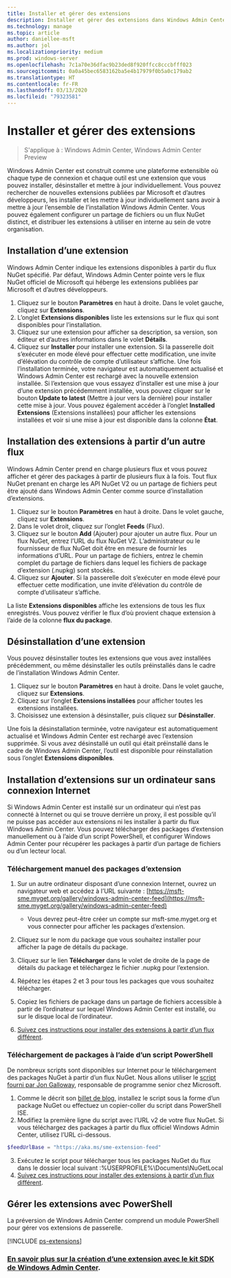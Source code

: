 ```yaml
---
title: Installer et gérer des extensions
description: Installer et gérer des extensions dans Windows Admin Center (projet Honolulu)
ms.technology: manage
ms.topic: article
author: daniellee-msft
ms.author: jol
ms.localizationpriority: medium
ms.prod: windows-server
ms.openlocfilehash: 7c1a70e36dfac9b23ded8f920ffcc8cccbfff023
ms.sourcegitcommit: 0a0a45bec6583162ba5e4b17979f0b5a0c179ab2
ms.translationtype: HT
ms.contentlocale: fr-FR
ms.lasthandoff: 03/13/2020
ms.locfileid: "79323581"
---
```

# <a name="install-and-manage-extensions"></a>Installer et gérer des extensions

>S'applique à : Windows Admin Center, Windows Admin Center Preview

Windows Admin Center est construit comme une plateforme extensible où chaque type de connexion et chaque outil est une extension que vous pouvez installer, désinstaller et mettre à jour individuellement. Vous pouvez rechercher de nouvelles extensions publiées par Microsoft et d’autres développeurs, les installer et les mettre à jour individuellement sans avoir à mettre à jour l’ensemble de l’installation Windows Admin Center. Vous pouvez également configurer un partage de fichiers ou un flux NuGet distinct, et distribuer les extensions à utiliser en interne au sein de votre organisation.

## <a name="installing-an-extension"></a>Installation d’une extension

Windows Admin Center indique les extensions disponibles à partir du flux NuGet spécifié. Par défaut, Windows Admin Center pointe vers le flux NuGet officiel de Microsoft qui héberge les extensions publiées par Microsoft et d’autres développeurs.

1. Cliquez sur le bouton **Paramètres** en haut à droite. Dans le volet gauche, cliquez sur **Extensions**. 
2. L’onglet **Extensions disponibles** liste les extensions sur le flux qui sont disponibles pour l’installation.
3. Cliquez sur une extension pour afficher sa description, sa version, son éditeur et d’autres informations dans le volet **Détails**.
4. Cliquez sur **Installer** pour installer une extension. Si la passerelle doit s’exécuter en mode élevé pour effectuer cette modification, une invite d’élévation du contrôle de compte d’utilisateur s’affiche. Une fois l’installation terminée, votre navigateur est automatiquement actualisé et Windows Admin Center est rechargé avec la nouvelle extension installée. Si l’extension que vous essayez d’installer est une mise à jour d’une extension précédemment installée, vous pouvez cliquer sur le bouton **Update to latest** (Mettre à jour vers la dernière) pour installer cette mise à jour. Vous pouvez également accéder à l’onglet **Installed Extensions** (Extensions installées) pour afficher les extensions installées et voir si une mise à jour est disponible dans la colonne **État**.

## <a name="installing-extensions-from-a-different-feed"></a>Installation des extensions à partir d’un autre flux

Windows Admin Center prend en charge plusieurs flux et vous pouvez afficher et gérer des packages à partir de plusieurs flux à la fois. Tout flux NuGet prenant en charge les API NuGet V2 ou un partage de fichiers peut être ajouté dans Windows Admin Center comme source d’installation d’extensions.

1. Cliquez sur le bouton **Paramètres** en haut à droite. Dans le volet gauche, cliquez sur **Extensions**.
2. Dans le volet droit, cliquez sur l’onglet **Feeds** (Flux).
3. Cliquez sur le bouton **Add** (Ajouter) pour ajouter un autre flux. Pour un flux NuGet, entrez l’URL du flux NuGet V2. L’administrateur ou le fournisseur de flux NuGet doit être en mesure de fournir les informations d’URL. Pour un partage de fichiers, entrez le chemin complet du partage de fichiers dans lequel les fichiers de package d’extension (.nupkg) sont stockés.
4. Cliquez sur **Ajouter**. Si la passerelle doit s’exécuter en mode élevé pour effectuer cette modification, une invite d’élévation du contrôle de compte d’utilisateur s’affiche.

La liste **Extensions disponibles** affiche les extensions de tous les flux enregistrés. Vous pouvez vérifier le flux d’où provient chaque extension à l’aide de la colonne **flux du package**.

## <a name="uninstalling-an-extension"></a>Désinstallation d’une extension

Vous pouvez désinstaller toutes les extensions que vous avez installées précédemment, ou même désinstaller les outils préinstallés dans le cadre de l’installation Windows Admin Center.

1. Cliquez sur le bouton **Paramètres** en haut à droite. Dans le volet gauche, cliquez sur **Extensions**. 
2. Cliquez sur l’onglet **Extensions installées** pour afficher toutes les extensions installées.
3. Choisissez une extension à désinstaller, puis cliquez sur **Désinstaller**.

Une fois la désinstallation terminée, votre navigateur est automatiquement actualisé et Windows Admin Center est rechargé avec l’extension supprimée. Si vous avez désinstallé un outil qui était préinstallé dans le cadre de Windows Admin Center, l’outil est disponible pour réinstallation sous l’onglet **Extensions disponibles**.

## <a name="installing-extensions-on-a-computer-without-internet-connectivity"></a>Installation d’extensions sur un ordinateur sans connexion Internet

Si Windows Admin Center est installé sur un ordinateur qui n’est pas connecté à Internet ou qui se trouve derrière un proxy, il est possible qu’il ne puisse pas accéder aux extensions ni les installer à partir du flux Windows Admin Center. Vous pouvez télécharger des packages d’extension manuellement ou à l’aide d’un script PowerShell, et configurer Windows Admin Center pour récupérer les packages à partir d’un partage de fichiers ou d’un lecteur local.

### <a name="manually-downloading-extension-packages"></a>Téléchargement manuel des packages d’extension

1. Sur un autre ordinateur disposant d’une connexion Internet, ouvrez un navigateur web et accédez à l’URL suivante : [https://msft-sme.myget.org/gallery/windows-admin-center-feed](https://msft-sme.myget.org/gallery/windows-admin-center-feed) 

   * Vous devrez peut-être créer un compte sur msft-sme.myget.org et vous connecter pour afficher les packages d’extension.

2. Cliquez sur le nom du package que vous souhaitez installer pour afficher la page de détails du package.
3. Cliquez sur le lien **Télécharger** dans le volet de droite de la page de détails du package et téléchargez le fichier .nupkg pour l’extension.
4. Répétez les étapes 2 et 3 pour tous les packages que vous souhaitez télécharger.
5. Copiez les fichiers de package dans un partage de fichiers accessible à partir de l’ordinateur sur lequel Windows Admin Center est installé, ou sur le disque local de l’ordinateur.
6. [Suivez ces instructions pour installer des extensions à partir d’un flux différent](#installing-extensions-from-a-different-feed).

### <a name="downloading-packages-with-a-powershell-script"></a>Téléchargement de packages à l’aide d’un script PowerShell

De nombreux scripts sont disponibles sur Internet pour le téléchargement des packages NuGet à partir d’un flux NuGet. Nous allons utiliser le [script fourni par Jon Galloway](https://weblogs.asp.net/jongalloway/downloading-a-local-nuget-repository-with-powershell), responsable de programme senior chez Microsoft.

1. Comme le décrit son [billet de blog](https://weblogs.asp.net/jongalloway/downloading-a-local-nuget-repository-with-powershell), installez le script sous la forme d’un package NuGet ou effectuez un copier-coller du script dans PowerShell ISE.
2. Modifiez la première ligne du script avec l’URL v2 de votre flux NuGet. Si vous téléchargez des packages à partir du flux officiel Windows Admin Center, utilisez l’URL ci-dessous.

```powershell
$feedUrlBase = "https://aka.ms/sme-extension-feed"
```

3. Exécutez le script pour télécharger tous les packages NuGet du flux dans le dossier local suivant :%USERPROFILE%\Documents\NuGetLocal
4. [Suivez ces instructions pour installer des extensions à partir d’un flux différent](#installing-extensions-from-a-different-feed).

## <a name="manage-extensions-with-powershell"></a>Gérer les extensions avec PowerShell

La préversion de Windows Admin Center comprend un module PowerShell pour gérer vos extensions de passerelle.

[!INCLUDE [ps-extensions](../includes/ps-extensions.md)]

### <a name="learn-more-about-building-an-extension-with-the-windows-admin-center-sdk"></a>[En savoir plus sur la création d’une extension avec le kit SDK de Windows Admin Center](../extend/extensibility-overview.md).